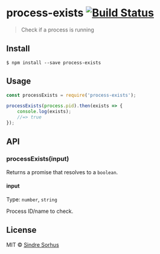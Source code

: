 # process-exists [![Build Status](https://travis-ci.org/sindresorhus/process-exists.svg?branch=master)](https://travis-ci.org/sindresorhus/process-exists)

> Check if a process is running


## Install

```
$ npm install --save process-exists
```


## Usage

```js
const processExists = require('process-exists');

processExists(process.pid).then(exists => {
	console.log(exists);
	//=> true
});
```


## API

### processExists(input)

Returns a promise that resolves to a `boolean`.

#### input

Type: `number`, `string`

Process ID/name to check.


## License

MIT © [Sindre Sorhus](http://sindresorhus.com)

